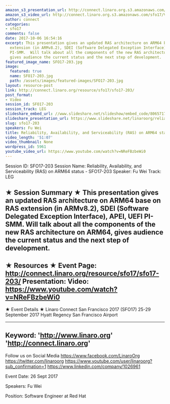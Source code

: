 ```yaml
---
amazon_s3_presentation_url: http://connect.linaro.org.s3.amazonaws.com/sfo17/Presentations/SFO17-203%20-%20Reliability%2C%20Availability%2C%20and%20Serviceability%20%28RAS%29%20on%20ARM64%20status.pdf
amazon_s3_video_url: http://connect.linaro.org.s3.amazonaws.com/sfo17/Videos/SFO17-203%20Reliability%2C%20Availability%20and%20Serviceability%20%28RAS%29%20on%20ARM64%20status.mp4
author: connect
categories:
- sfo17
comments: false
date: 2017-10-06 16:54:16
excerpt: This presentation gives an updated RAS architecture on ARM64 base on RAS
  extension (in ARMv8.2), SDEI (Software Delegated Exception Interface), APEI, UEFI
  PI-SMM.  Will talk about all the components of the new RAS architecture on ARM64,
  gives audience the current status and the next step of development.
featured_image_name: SFO17-203.jpg
image:
  featured: true
  name: SFO17-203.jpg
  path: /assets/images/featured-images/SFO17-203.jpg
layout: resource-post
link: http://connect.linaro.org/resource/sfo17/sfo17-203/
post_format:
- Video
session_id: SFO17-203
session_track: LEG
slideshare_embed_url: //www.slideshare.net/slideshow/embed_code/80657172
slideshare_presentation_url: https://www.slideshare.net/linaroorg/reliability-availability-and-serviceability-ras-on-arm64-status-sfo17203
slug: sfo17-203
speakers: Fu Wei
title: Reliability, Availability, and Serviceability (RAS) on ARM64 status - SFO17-203
video_length: '51:07'
video_thumbnail: None
wordpress_id: 5961
youtube_video_url: https://www.youtube.com/watch?v=NReFBzbeWi0
---
```


Session ID: SFO17-203
Session Name: Reliability, Availability, and Serviceability (RAS) on ARM64 status - SFO17-203
Speaker: Fu Wei
Track: LEG

★ Session Summary ★
This presentation gives an updated RAS architecture on ARM64 base on RAS extension (in ARMv8.2), SDEI (Software Delegated Exception Interface), APEI, UEFI PI-SMM. Will talk about all the components of the new RAS architecture on ARM64, gives audience the current status and the next step of development.
---------------------------------------------------
★ Resources ★
Event Page: http://connect.linaro.org/resource/sfo17/sfo17-203/
Presentation:
Video: https://www.youtube.com/watch?v=NReFBzbeWi0
---------------------------------------------------

★ Event Details ★
Linaro Connect San Francisco 2017 (SFO17)
25-29 September 2017
Hyatt Regency San Francisco Airport

---------------------------------------------------
Keyword:
'http://www.linaro.org'
'http://connect.linaro.org'
---------------------------------------------------
Follow us on Social Media
https://www.facebook.com/LinaroOrg
https://twitter.com/linaroorg
https://www.youtube.com/user/linaroorg?sub_confirmation=1
https://www.linkedin.com/company/1026961

Event Date: 26 Sept 2017

Speakers: Fu Wei

Position: Software Engineer at Red Hat